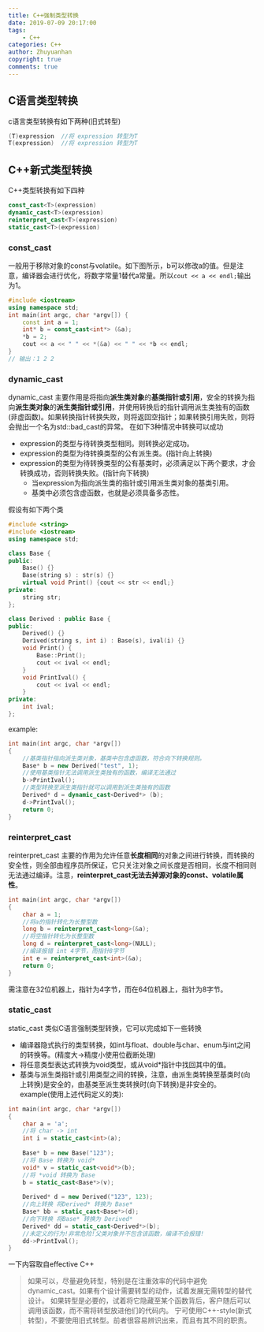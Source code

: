 ```yaml
---
title: C++强制类型转换
date: 2019-07-09 20:17:00
tags:
    - C++
categories: C++
author: Zhuyuanhan
copyright: true
comments: true
---
```

## C语言类型转换
c语言类型转换有如下两种(旧式转型)
```C++
(T)expression  //将 expression 转型为T
T(expression)  //将 expression 转型为T
```
## C++新式类型转换
C++类型转换有如下四种
```C++
const_cast<T>(expression)
dynamic_cast<T>(expression)
reinterpret_cast<T>(expression)
static_cast<T>(expression)
```
### const_cast
一般用于移除对象的const与volatile。如下图所示，b可以修改a的值。但是注意，编译器会进行优化，将数字常量1替代a常量。所以`cout << a << endl;`输出为1。
```C++
#include <iostream>
using namespace std;
int main(int argc, char *argv[]) {
	const int a = 1;
	int* b = const_cast<int*> (&a);
	*b = 2;
	cout << a << " " << *(&a) << " " << *b << endl;
}
// 输出：1 2 2
```
### dynamic_cast
dynamic_cast 主要作用是将指向**派生类对象**的**基类指针或引用**，安全的转换为指向**派生类对象**的**派生类指针或引用**，并使用转换后的指针调用派生类独有的函数(非虚函数)。如果转换指针转换失败，则将返回空指针；如果转换引用失败，则将会抛出一个名为std::bad_cast的异常。
在如下3种情况中转换可以成功
- expression的类型与待转换类型相同。则转换必定成功。
- expression的类型为待转换类型的公有派生类。(指针向上转换)
- expression的类型为待转换类型的公有基类时，必须满足以下两个要求，才会转换成功，否则转换失败。(指针向下转换)
   - 当expression为指向派生类的指针或引用派生类对象的基类引用。
   - 基类中必须包含虚函数，也就是必须具备多态性。

假设有如下两个类
```C++
#include <string>
#include <iostream>
using namespace std;

class Base {
public:
	Base() {}
	Base(string s) : str(s) {}
	virtual void Print() {cout << str << endl;}
private:
	string str;
};

class Derived : public Base {
public:
	Derived() {}
	Derived(string s, int i) : Base(s), ival(i) {}
	void Print() {
		Base::Print();
		cout << ival << endl;
	}
	void PrintIval() {
		cout << ival << endl;
	}
private:
	int ival;
};
```
example:
```C++
int main(int argc, char *argv[])
{
	//基类指针指向派生类对象，基类中包含虚函数，符合向下转换规则。
	Base* b = new Derived("test", 1);
	//使用基类指针无法调用派生类独有的函数，编译无法通过
	b->PrintIval();
	//类型转换至派生类指针就可以调用到派生类独有的函数
	Derived* d = dynamic_cast<Derived*> (b);
	d->PrintIval();
	return 0;
}
```
### reinterpret_cast
reinterpret_cast 主要的作用为允许任意**长度相同**的对象之间进行转换，而转换的安全性，则全部由程序员所保证，它只关注对象之间长度是否相同，长度不相同则无法通过编译。注意，**reinterpret_cast无法去掉源对象的const、volatile属性**。
```C++
int main(int argc, char *argv[])
{
	char a = 1;
	//将a的指针转化为长整型数
	long b = reinterpret_cast<long>(&a);
	//将空指针转化为长整型数
	long d = reinterpret_cast<long>(NULL);
	//编译报错 int 4字节，而指针8字节
	int e = reinterpret_cast<int>(&a);
	return 0;
}
```
需注意在32位机器上，指针为4字节，而在64位机器上，指针为8字节。

### static_cast
static_cast 类似C语言强制类型转换，它可以完成如下一些转换
- 编译器隐式执行的类型转换，如int与float、double与char、enum与int之间的转换等。(精度大->精度小使用位截断处理)
- 将任意类型表达式转换为void类型，或从void*指针中找回其中的值。
- 基类与派生类指针或引用类型之间的转换，注意，由派生类转换至基类时(向上转换)是安全的，由基类至派生类转换时(向下转换)是非安全的。
example(使用上述代码定义的类):
```C++
int main(int argc, char *argv[])
{
	char a = 'a';
	//将 char -> int
	int i = static_cast<int>(a);
	
	Base* b = new Base("123");
	//将 Base 转换为 void*
	void* v = static_cast<void*>(b);
	//将 *void 转换为 Base
	b = static_cast<Base*>(v);
	
	Derived* d = new Derived("123", 123);
	//向上转换 将Derived* 转换为 Base*
	Base* bb = static_cast<Base*>(d);
	//向下转换 将Base* 转换为 Derived*
	Derived* dd = static_cast<Derived*>(b);
	//未定义的行为!非常危险!父类对象并不包含该函数，编译不会报错!
	dd->PrintIval();
}
```
一下内容取自effective C++
>如果可以，尽量避免转型，特别是在注重效率的代码中避免 dynamic_cast。如果有个设计需要转型的动作，试着发展无需转型的替代设计。
>如果转型是必要的，试着将它隐藏至某个函数背后，客户随后可以调用该函数，而不需将转型放进他们的代码内。
>宁可使用C++-style(新式转型)，不要使用旧式转型。前者很容易辨识出来，而且有其不同的职责。